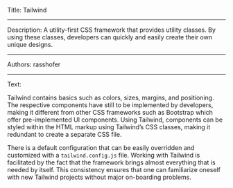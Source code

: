 Title: Tailwind

-----

Description: A utility-first CSS framework that provides utility classes. By using these classes, developers can quickly and easily create their own unique designs.

-----

Authors: rasshofer

-----

Text:

Tailwind contains basics such as colors, sizes, margins, and positioning. The respective components have still to be implemented by developers, making it different from other CSS frameworks such as Bootstrap which offer pre-implemented UI components. Using Tailwind, components can be styled within the HTML markup using Tailwind’s CSS classes, making it redundant to create a separate CSS file.

There is a default configuration that can be easily overridden and customized with a `tailwind.config.js` file. Working with Tailwind is facilitated by the fact that the framework brings almost everything that is needed by itself. This consistency ensures that one can familiarize oneself with new Tailwind projects without major on-boarding problems.
